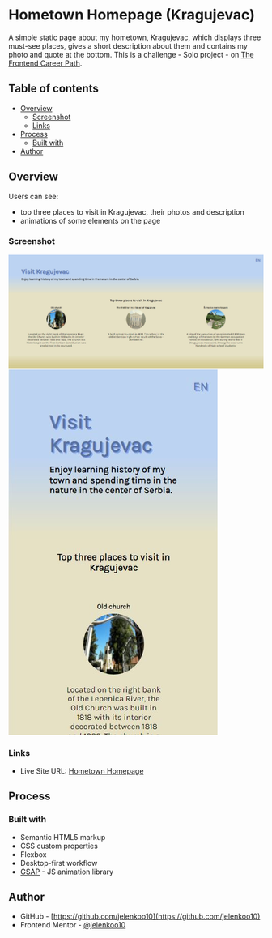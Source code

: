 ﻿# Hometown Homepage (Kragujevac)

A simple static page about my hometown, Kragujevac, which displays three must-see places, gives a short description about them and contains my photo and quote at the bottom. This is a challenge - Solo project - on [The Frontend Career Path](https://scrimba.com/learn/frontend).

## Table of contents

- [Overview](#overview)
  - [Screenshot](#screenshot)
  - [Links](#links)
- [Process](#process)
  - [Built with](#built-with)
- [Author](#author)

## Overview

Users can see:
- top three places to visit in Kragujevac, their photos and description
- animations of some elements on the page

### Screenshot

![](./images/screenshot1.jpg)
![](./images/screenshot2.jpg)

### Links

- Live Site URL: [Hometown Homepage](https://jelenkoo10.github.io/hometown_homepage/)

## Process

### Built with

- Semantic HTML5 markup
- CSS custom properties
- Flexbox
- Desktop-first workflow
- [GSAP](https://greensock.com/gsap/) - JS animation library

## Author

- GitHub - [https://github.com/jelenkoo10](https://github.com/jelenkoo10)
- Frontend Mentor - [@jelenkoo10](https://www.frontendmentor.io/profile/jelenkoo10)
